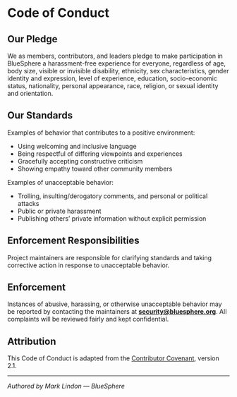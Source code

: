 # Code of Conduct

## Our Pledge
We as members, contributors, and leaders pledge to make participation in BlueSphere a harassment-free experience for everyone, regardless of age, body size, visible or invisible disability, ethnicity, sex characteristics, gender identity and expression, level of experience, education, socio-economic status, nationality, personal appearance, race, religion, or sexual identity and orientation.

## Our Standards
Examples of behavior that contributes to a positive environment:
- Using welcoming and inclusive language
- Being respectful of differing viewpoints and experiences
- Gracefully accepting constructive criticism
- Showing empathy toward other community members

Examples of unacceptable behavior:
- Trolling, insulting/derogatory comments, and personal or political attacks
- Public or private harassment
- Publishing others’ private information without explicit permission

## Enforcement Responsibilities
Project maintainers are responsible for clarifying standards and taking corrective action in response to unacceptable behavior.

## Enforcement
Instances of abusive, harassing, or otherwise unacceptable behavior may be reported by contacting the maintainers at **security@bluesphere.org**. All complaints will be reviewed fairly and kept confidential.

## Attribution
This Code of Conduct is adapted from the [Contributor Covenant](https://www.contributor-covenant.org), version 2.1.

---
*Authored by Mark Lindon — BlueSphere*
